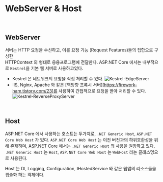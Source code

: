 # WebServer & Host
<br>

## WebServer

서버는 HTTP 요청을 수신하고, 이를 요청 기능 (Request Features)들의 집합으로 구성한  
HTTPContext 의 형태로 응용프로그램에 전달한다.
ASP.NET Core 에서는 내부적으로 `Kestrel`을 기본 웹 서버로 사용하고있다.

- Kestrel 은 네트워크의 요청을 직접 처리할 수 있다.
![Kestrel-EdgeServer](https://docs.microsoft.com/ko-kr/aspnet/core/fundamentals/servers/kestrel/_static/kestrel-to-internet2.png)
- IIS, Nginx, Apache 와 같은 [역방향 프록시 서버][https://firework-ham.tistory.com/23]를 사용하여 간접적으로 요청을 받아 처리할 수 있다.
![Kestrel-ReverseProxyServer](https://docs.microsoft.com/ko-kr/aspnet/core/fundamentals/servers/kestrel/_static/kestrel-to-internet.png)

<br>

## Host

ASP.NET Core 에서 사용하는 호스트는 두가지로, `.NET Generic Host`, `ASP.NET Core Web Host` 가 있다.
`ASP.NET Core Web Host` 는 이전 버전과의 하위호환성을 위해 존재하며,
ASP.NET Core 에서는 `.NET Generic Host` 의 사용을 권장하고 있다.
`.NET Generic Host` 는 `Host`, `ASP.NET Core Web Host` 는 `WebHost` 라는 클래스명으로 사용된다.

Host 는 DI, Logging, Configuration, IHostedService 와 같은 웹앱의 리소스들을 캡슐화 하는 객체이다.
